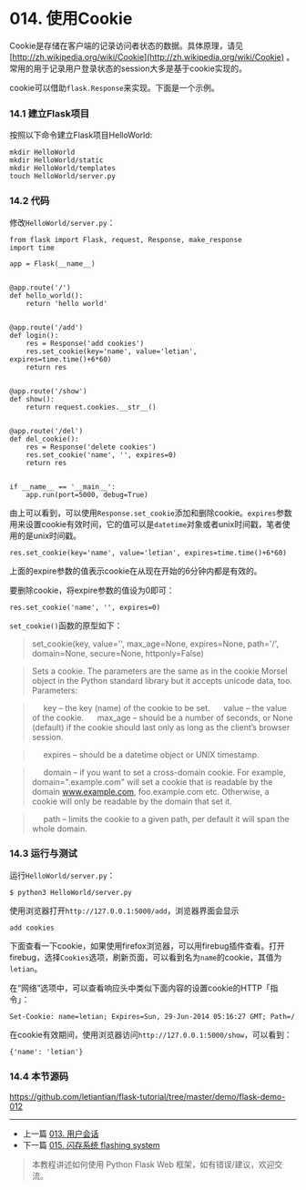 # 014. 使用Cookie

Cookie是存储在客户端的记录访问者状态的数据。具体原理，请见 [http://zh.wikipedia.org/wiki/Cookie](http://zh.wikipedia.org/wiki/Cookie) 。 常用的用于记录用户登录状态的session大多是基于cookie实现的。


cookie可以借助`flask.Response`来实现。下面是一个示例。

### 14.1 建立Flask项目
按照以下命令建立Flask项目HelloWorld:
```
mkdir HelloWorld
mkdir HelloWorld/static
mkdir HelloWorld/templates
touch HelloWorld/server.py
```

### 14.2 代码
修改`HelloWorld/server.py`：

```
from flask import Flask, request, Response, make_response
import time

app = Flask(__name__)


@app.route('/')
def hello_world():
    return 'hello world'


@app.route('/add')
def login():
    res = Response('add cookies')
    res.set_cookie(key='name', value='letian', expires=time.time()+6*60)
    return res


@app.route('/show')
def show():
    return request.cookies.__str__()


@app.route('/del')
def del_cookie():
    res = Response('delete cookies')
    res.set_cookie('name', '', expires=0)
    return res


if __name__ == '__main__':
    app.run(port=5000, debug=True)
```
由上可以看到，可以使用`Response.set_cookie`添加和删除cookie。`expires`参数用来设置cookie有效时间，它的值可以是`datetime`对象或者unix时间戳，笔者使用的是unix时间戳。

```
res.set_cookie(key='name', value='letian', expires=time.time()+6*60)
```
上面的expire参数的值表示cookie在从现在开始的6分钟内都是有效的。

要删除cookie，将expire参数的值设为0即可：
```
res.set_cookie('name', '', expires=0)
```


`set_cookie()`函数的原型如下：

> set_cookie(key, value='', max_age=None, expires=None, path='/', domain=None, secure=None, httponly=False)

> Sets a cookie. The parameters are the same as in the cookie Morsel object in the Python standard library but it accepts unicode data, too.
Parameters: 

> &nbsp;&nbsp;&nbsp;&nbsp;   key – the key (name) of the cookie to be set.
> &nbsp;&nbsp;&nbsp;&nbsp;   value – the value of the cookie.
> &nbsp;&nbsp;&nbsp;&nbsp;   max_age – should be a number of seconds, or None (default) if the cookie should last only as long as the client’s browser session.

> &nbsp;&nbsp;&nbsp;&nbsp;   expires – should be a datetime object or UNIX timestamp.

> &nbsp;&nbsp;&nbsp;&nbsp;   domain – if you want to set a cross-domain cookie. For example, domain=".example.com" will set a cookie that is readable by the domain www.example.com, foo.example.com etc. Otherwise, a cookie will only be readable by the domain that set it.

> &nbsp;&nbsp;&nbsp;&nbsp;   path – limits the cookie to a given path, per default it will span the whole domain.




### 14.3 运行与测试
运行`HelloWorld/server.py`：
```
$ python3 HelloWorld/server.py
```
使用浏览器打开`http://127.0.0.1:5000/add`，浏览器界面会显示
```
add cookies
```
下面查看一下cookie，如果使用firefox浏览器，可以用firebug插件查看。打开firebug，选择`Cookies`选项，刷新页面，可以看到名为`name`的cookie，其值为`letian`。

在“网络”选项中，可以查看响应头中类似下面内容的设置cookie的HTTP「指令」：
```
Set-Cookie: name=letian; Expires=Sun, 29-Jun-2014 05:16:27 GMT; Path=/
```
在cookie有效期间，使用浏览器访问`http://127.0.0.1:5000/show`，可以看到：
```
{'name': 'letian'}
```

### 14.4 本节源码
https://github.com/letiantian/flask-tutorial/tree/master/demo/flask-demo-012


<!-- flask-tutorial-info -->


---

* 上一篇 [013. 用户会话](013.%20%E7%94%A8%E6%88%B7%E4%BC%9A%E8%AF%9D.md)
* 下一篇 [015. 闪存系统 flashing system](015.%20%E9%97%AA%E5%AD%98%E7%B3%BB%E7%BB%9F%20flashing%20system.md)

> 本教程讲述如何使用 Python Flask Web 框架，如有错误/建议，欢迎交流。

